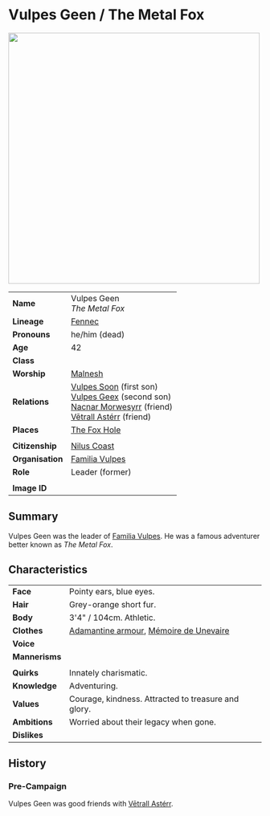 # Vulpes Geen / The Metal Fox

<img src="https://raw.githubusercontent.com/jesskelsall/astarus-images/main/characters/portraits/imageid.png" height="500" />

|||
| --- | --- |
| **Name** | Vulpes Geen<br>*The Metal Fox* | character.3
| **Lineage** | [Fennec](../lineages/fennec.md) |
| **Pronouns** | he/him (dead) |
| **Age** | 42  |
| **Class** | |
| **Worship** | [Malnesh](../gods/deities/malnesh.md) |
| **Relations** | [Vulpes Soon](vulpes-soon.md) (first son)<br>[Vulpes Geex](vulpes-geex.md) (second son)<br>[Nacnar Morwesyrr](nacnar-morwesyrr.md) (friend)<br>[Vētrall Astérr](vetrall-asterr.md) (friend) |
| **Places** | [The Fox Hole](../places/buildings/the-fox-hole.md) |
|||
| **Citizenship** | [Nilus Coast](../civilisations/nilsavnic-alliance/states/nilus-coast.md) |
| **Organisation** | [Familia Vulpes](../organisations/familia-vulpes.md) |
| **Role** | Leader (former) |
|||
| **Image ID** | |

## Summary

Vulpes Geen was the leader of [Familia Vulpes](../organisations/familia-vulpes.md). He was a famous adventurer better known as *The Metal Fox*.

## Characteristics

| | |
| --- | --- |
| **Face** | Pointy ears, blue eyes. | characteristics.2
| **Hair** | Grey-orange short fur. |
| **Body** | 3'4" / 104cm. Athletic. |
| **Clothes** | [Adamantine armour](https://www.dndbeyond.com/magic-items/adamantine-armor), [Mémoire de Unevaire](../items/echneshment/weapons/memoire-de-unevaire.md) |
| **Voice** | |
| **Mannerisms** | |
| | |
| **Quirks** | Innately charismatic. |
| **Knowledge** | Adventuring. |
| **Values** | Courage, kindness. Attracted to treasure and glory. |
| **Ambitions** | Worried about their legacy when gone. |
| **Dislikes** | |

## History

### Pre-Campaign

Vulpes Geen was good friends with [Vētrall Astérr](vetrall-asterr.md).

